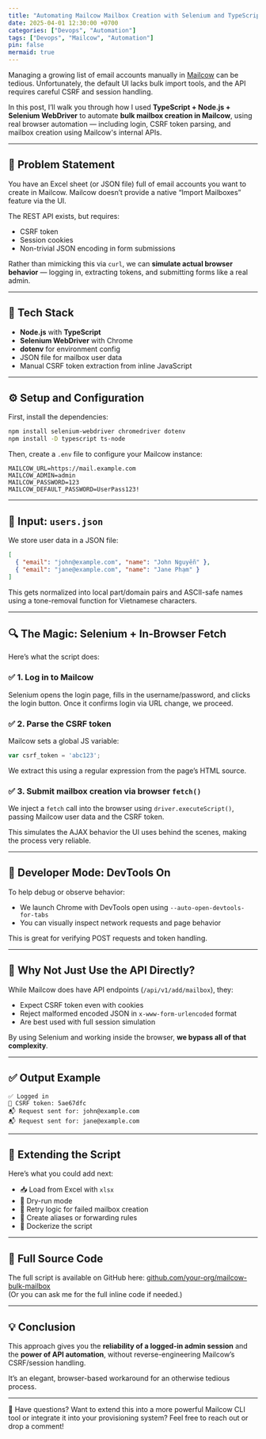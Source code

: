 ```yaml
---
title: "Automating Mailcow Mailbox Creation with Selenium and TypeScript"
date: 2025-04-01 12:30:00 +0700
categories: ["Devops", "Automation"]
tags: ["Devops", "Mailcow", "Automation"]
pin: false
mermaid: true
---
```


Managing a growing list of email accounts manually in [Mailcow](https://mailcow.email/) can be tedious. Unfortunately, the default UI lacks bulk import tools, and the API requires careful CSRF and session handling.

In this post, I’ll walk you through how I used **TypeScript + Node.js + Selenium WebDriver** to automate **bulk mailbox creation in Mailcow**, using real browser automation — including login, CSRF token parsing, and mailbox creation using Mailcow's internal APIs.

---

## 🧩 Problem Statement

You have an Excel sheet (or JSON file) full of email accounts you want to create in Mailcow. Mailcow doesn’t provide a native “Import Mailboxes” feature via the UI. 

The REST API exists, but requires:
- CSRF token
- Session cookies
- Non-trivial JSON encoding in form submissions

Rather than mimicking this via `curl`, we can **simulate actual browser behavior** — logging in, extracting tokens, and submitting forms like a real admin.

---

## 🔧 Tech Stack

- **Node.js** with **TypeScript**
- **Selenium WebDriver** with Chrome
- **dotenv** for environment config
- JSON file for mailbox user data
- Manual CSRF token extraction from inline JavaScript

---

## ⚙️ Setup and Configuration

First, install the dependencies:

```bash
npm install selenium-webdriver chromedriver dotenv
npm install -D typescript ts-node
```

Then, create a `.env` file to configure your Mailcow instance:

```env
MAILCOW_URL=https://mail.example.com
MAILCOW_ADMIN=admin
MAILCOW_PASSWORD=123
MAILCOW_DEFAULT_PASSWORD=UserPass123!
```

---

## 📁 Input: `users.json`

We store user data in a JSON file:

```json
[
  { "email": "john@example.com", "name": "John Nguyễn" },
  { "email": "jane@example.com", "name": "Jane Phạm" }
]
```

This gets normalized into local part/domain pairs and ASCII-safe names using a tone-removal function for Vietnamese characters.

---

## 🔍 The Magic: Selenium + In-Browser Fetch

Here’s what the script does:

### ✅ 1. Log in to Mailcow
Selenium opens the login page, fills in the username/password, and clicks the login button. Once it confirms login via URL change, we proceed.

### ✅ 2. Parse the CSRF token
Mailcow sets a global JS variable:

```js
var csrf_token = 'abc123';
```

We extract this using a regular expression from the page’s HTML source.

### ✅ 3. Submit mailbox creation via browser `fetch()`
We inject a `fetch` call into the browser using `driver.executeScript()`, passing Mailcow user data and the CSRF token.

This simulates the AJAX behavior the UI uses behind the scenes, making the process very reliable.

---

## 🧪 Developer Mode: DevTools On

To help debug or observe behavior:
- We launch Chrome with DevTools open using `--auto-open-devtools-for-tabs`
- You can visually inspect network requests and page behavior

This is great for verifying POST requests and token handling.

---

## 🧠 Why Not Just Use the API Directly?

While Mailcow does have API endpoints (`/api/v1/add/mailbox`), they:
- Expect CSRF token even with cookies
- Reject malformed encoded JSON in `x-www-form-urlencoded` format
- Are best used with full session simulation

By using Selenium and working inside the browser, **we bypass all of that complexity**.

---

## ✅ Output Example

```text
✅ Logged in
🔑 CSRF token: 5ae67dfc
📬 Request sent for: john@example.com
📬 Request sent for: jane@example.com
```

---

## 🧠 Extending the Script

Here’s what you could add next:
- 📥 Load from Excel with `xlsx`
- 🧪 Dry-run mode
- 🔁 Retry logic for failed mailbox creation
- 🔄 Create aliases or forwarding rules
- 🐳 Dockerize the script

---

## 🧾 Full Source Code

The full script is available on GitHub here: [github.com/your-org/mailcow-bulk-mailbox](#)  
(Or you can ask me for the full inline code if needed.)

---

## 💡 Conclusion

This approach gives you the **reliability of a logged-in admin session** and the **power of API automation**, without reverse-engineering Mailcow’s CSRF/session handling.

It’s an elegant, browser-based workaround for an otherwise tedious process.

---

💬 Have questions? Want to extend this into a more powerful Mailcow CLI tool or integrate it into your provisioning system? Feel free to reach out or drop a comment!
